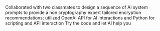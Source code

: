 Collaborated with two classmates to design a sequence of AI system prompts to provide a non cryptography expert tailored encryption recommendations; 
utilized OpenAI API for AI interactions and Python for scripting and API interaction
Try the code and let AI help you
